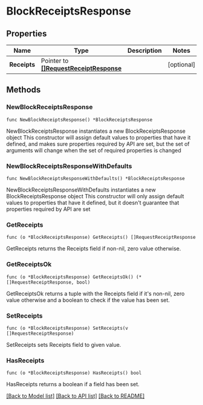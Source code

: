 # BlockReceiptsResponse

## Properties

Name | Type | Description | Notes
------------ | ------------- | ------------- | -------------
**Receipts** | Pointer to [**[]RequestReceiptResponse**](RequestReceiptResponse.md) |  | [optional] 

## Methods

### NewBlockReceiptsResponse

`func NewBlockReceiptsResponse() *BlockReceiptsResponse`

NewBlockReceiptsResponse instantiates a new BlockReceiptsResponse object
This constructor will assign default values to properties that have it defined,
and makes sure properties required by API are set, but the set of arguments
will change when the set of required properties is changed

### NewBlockReceiptsResponseWithDefaults

`func NewBlockReceiptsResponseWithDefaults() *BlockReceiptsResponse`

NewBlockReceiptsResponseWithDefaults instantiates a new BlockReceiptsResponse object
This constructor will only assign default values to properties that have it defined,
but it doesn't guarantee that properties required by API are set

### GetReceipts

`func (o *BlockReceiptsResponse) GetReceipts() []RequestReceiptResponse`

GetReceipts returns the Receipts field if non-nil, zero value otherwise.

### GetReceiptsOk

`func (o *BlockReceiptsResponse) GetReceiptsOk() (*[]RequestReceiptResponse, bool)`

GetReceiptsOk returns a tuple with the Receipts field if it's non-nil, zero value otherwise
and a boolean to check if the value has been set.

### SetReceipts

`func (o *BlockReceiptsResponse) SetReceipts(v []RequestReceiptResponse)`

SetReceipts sets Receipts field to given value.

### HasReceipts

`func (o *BlockReceiptsResponse) HasReceipts() bool`

HasReceipts returns a boolean if a field has been set.


[[Back to Model list]](../README.md#documentation-for-models) [[Back to API list]](../README.md#documentation-for-api-endpoints) [[Back to README]](../README.md)


